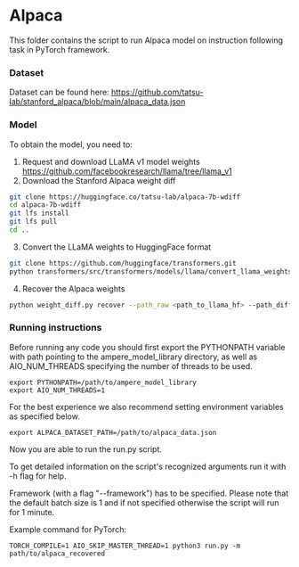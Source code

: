 # Alpaca

This folder contains the script to run Alpaca model on instruction following task in PyTorch framework.

### Dataset

Dataset can be found here: https://github.com/tatsu-lab/stanford_alpaca/blob/main/alpaca_data.json

### Model

To obtain the model, you need to:
1. Request and download LLaMA v1 model weights https://github.com/facebookresearch/llama/tree/llama_v1
2. Download the Stanford Alpaca weight diff
```bash
git clone https://huggingface.co/tatsu-lab/alpaca-7b-wdiff
cd alpaca-7b-wdiff
git lfs install
git lfs pull
cd ..
```
3. Convert the LLaMA weights to HuggingFace format
```bash
git clone https://github.com/huggingface/transformers.git
python transformers/src/transformers/models/llama/convert_llama_weights_to_hf.py --input_dir <path_to_llama> --model_size 7B --output_dir <output_path>
```
4. Recover the Alpaca weights
```bash
python weight_diff.py recover --path_raw <path_to_llama_hf> --path_diff <path_to_alpaca_diff> --path_tuned <output_path>
```

### Running instructions

Before running any code you should first export the PYTHONPATH variable with path pointing to the ampere_model_library directory,
as well as AIO_NUM_THREADS specifying the number of threads to be used.

```
export PYTHONPATH=/path/to/ampere_model_library
export AIO_NUM_THREADS=1
```

For the best experience we also recommend setting environment variables as specified below.

```
export ALPACA_DATASET_PATH=/path/to/alpaca_data.json
```

Now you are able to run the run.py script.

To get detailed information on the script's recognized arguments run it with -h flag for help.

Framework (with a flag "--framework") has to be specified.
Please note that the default batch size is 1 and if not specified otherwise the script will run for 1 minute.

Example command for PyTorch:

```
TORCH_COMPILE=1 AIO_SKIP_MASTER_THREAD=1 python3 run.py -m path/to/alpaca_recovered
```
